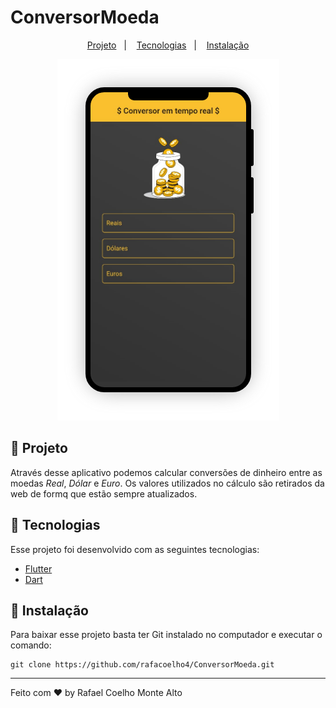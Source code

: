 # ConversorMoeda

<p align="center">
  <a href="#-projeto">Projeto</a>&nbsp;&nbsp;&nbsp;|&nbsp;&nbsp;&nbsp;
  <a href="#-tecnologias">Tecnologias</a>&nbsp;&nbsp;&nbsp;|&nbsp;&nbsp;&nbsp;
  <a href="#-instalação">Instalação</a>
</p>

<p align="center">
  <img src="conversor_moeda/loaded_page.png" alt="Loaded Page" > 
</p>

## 📱 Projeto

Através desse aplicativo podemos calcular conversões de dinheiro entre as moedas _Real_, _Dólar_ e _Euro_. Os valores utilizados no cálculo são retirados da web de formq que estão sempre atualizados.

## 🚀 Tecnologias

Esse projeto foi desenvolvido com as seguintes tecnologias:

- [Flutter](https://flutter.dev/)
- [Dart](https://dart.dev/)

## 📁 Instalação

Para baixar esse projeto basta ter Git instalado no computador e executar o comando:
```
git clone https://github.com/rafacoelho4/ConversorMoeda.git
```

---

Feito com ♥ by Rafael Coelho Monte Alto
